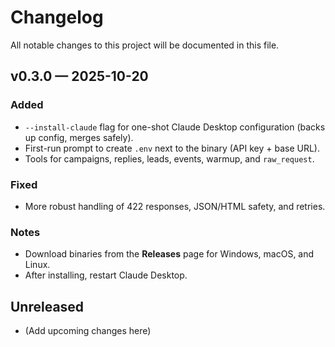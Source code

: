 # Changelog

All notable changes to this project will be documented in this file.

## v0.3.0 — 2025-10-20
### Added
- `--install-claude` flag for one-shot Claude Desktop configuration (backs up config, merges safely).
- First-run prompt to create `.env` next to the binary (API key + base URL).
- Tools for campaigns, replies, leads, events, warmup, and `raw_request`.

### Fixed
- More robust handling of 422 responses, JSON/HTML safety, and retries.

### Notes
- Download binaries from the **Releases** page for Windows, macOS, and Linux.
- After installing, restart Claude Desktop.

## Unreleased
- (Add upcoming changes here)
